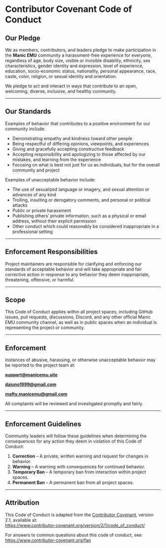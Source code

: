 # Contributor Covenant Code of Conduct

## Our Pledge
We as members, contributors, and leaders pledge to make participation in the **Manic EMU** community a harassment-free experience for everyone, regardless of age, body size, visible or invisible disability, ethnicity, sex characteristics, gender identity and expression, level of experience, education, socio-economic status, nationality, personal appearance, race, caste, color, religion, or sexual identity and orientation.

We pledge to act and interact in ways that contribute to an open, welcoming, diverse, inclusive, and healthy community.

---

## Our Standards
Examples of behavior that contributes to a positive environment for our community include:
- Demonstrating empathy and kindness toward other people  
- Being respectful of differing opinions, viewpoints, and experiences  
- Giving and gracefully accepting constructive feedback  
- Accepting responsibility and apologizing to those affected by our mistakes, and learning from the experience  
- Focusing on what is best not just for us as individuals, but for the overall community and project  

Examples of unacceptable behavior include:
- The use of sexualized language or imagery, and sexual attention or advances of any kind  
- Trolling, insulting or derogatory comments, and personal or political attacks  
- Public or private harassment  
- Publishing others’ private information, such as a physical or email address, without their explicit permission  
- Other conduct which could reasonably be considered inappropriate in a professional setting  

---

## Enforcement Responsibilities
Project maintainers are responsible for clarifying and enforcing our standards of acceptable behavior and will take appropriate and fair corrective action in response to any behavior they deem inappropriate, threatening, offensive, or harmful.

---

## Scope
This Code of Conduct applies within all project spaces, including GitHub issues, pull requests, discussions, Discord, and any other official Manic EMU community channel, as well as in public spaces when an individual is representing the project or community.

---

## Enforcement
Instances of abusive, harassing, or otherwise unacceptable behavior may be reported to the project team at:

**[support@manicemu.site](mailto:support@manicemu.site)**

**[daiuno1999@gmail.com](mailto:daiuno1999@gmail.com)**

**[mafty.manicemu@gmail.com](mailto:mafty.manicemu@gmail.com)**

All complaints will be reviewed and investigated promptly and fairly.

---

## Enforcement Guidelines
Community leaders will follow these guidelines when determining the consequences for any action they deem in violation of this Code of Conduct:

1. **Correction** – A private, written warning and request for changes in behavior.  
2. **Warning** – A warning with consequences for continued behavior.  
3. **Temporary Ban** – A temporary ban from interaction within project spaces.  
4. **Permanent Ban** – A permanent ban from all project spaces.  

---

## Attribution
This Code of Conduct is adapted from the [Contributor Covenant](https://www.contributor-covenant.org), version 2.1, available at:  
https://www.contributor-covenant.org/version/2/1/code_of_conduct/

For answers to common questions about this code of conduct, see:  
https://www.contributor-covenant.org/faq
